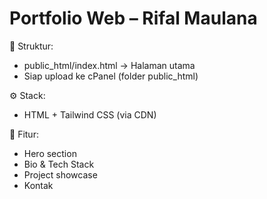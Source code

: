 # Portfolio Web – Rifal Maulana

📁 Struktur:
- public_html/index.html → Halaman utama
- Siap upload ke cPanel (folder public_html)

⚙️ Stack:
- HTML + Tailwind CSS (via CDN)

🚀 Fitur:
- Hero section
- Bio & Tech Stack
- Project showcase
- Kontak
